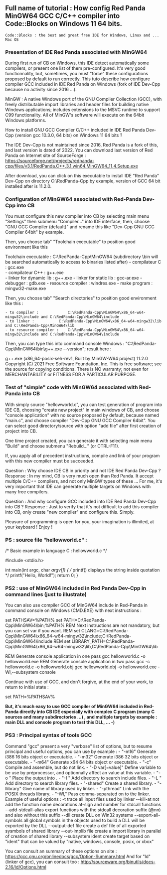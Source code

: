	 
## Full name of tutorial : How config Red Panda MinGW64 GCC C/C++ compiler into Code::Blocks on Windows 11 64 bits.

	Code::Blocks : the best and great free IDE for Windows, Linux and ... Mac OS
### Presentation of IDE Red Panda associated with MinGW64

During first run of CB on Windows, this IDE detect automatically some compilers, or present one list of them pre-configured.
It's very good functionnality, but, sometimes, you must "force" these configurations proposed by default to run correctly.
This tuto describe how configure compiler GCC included in IDE Red Panda on Windows (fork of IDE Dev-Cpp because no activity since 2016 ...).

MinGW : A native Windows port of the GNU Compiler Collection (GCC), with freely distributable import libraries and header files for building native Windows applications; includes extensions to the MSVC runtime to support C99 functionality. 
All of MinGW's software will execute on the 64bit Windows platforms.
	 
How to install GNU GCC Compiler C/C++ included in IDE Red Panda Dev-Cpp (version gcc 10.3.0, 64 bits) on Windows 11 64 bits ? 

The IDE Dev-Cpp is not maintained since 2016, Red Panda is a fork of this, and last version is dated of 2022.
You can download last version of Red Panda on Internet site of SourceForge :
	https://sourceforge.net/projects/redpanda-cpp/files/v3.1/RedPanda.C++.3.1.win64.MinGW64_11.4.Setup.exe
	
After download, you can click on this executable to install IDE "Red Panda" Dev-Cpp on directory C:\RedPanda-Cpp by example, version of GCC 64 bit installed after is 11.2.0.
### Configuration of MinGW64 associated with Red-Panda Dev-Cpp into CB

You must configure this new compiler into CB by selecting main menu "Settings" then submenu "Compiler..." into IDE interface, then, choose "GNU GCC Compiler (default)" and rename this like "Dev-Cpp GNU GCC Compiler 64bit" by example.

Then, you choose tab" "Toolchain executable" to position good environment like this 
			
Toolchain executable : 
	C:\RedPanda-Cpp\MinGW64 (subdirectory \bin will be searched automatically to access to binaries listed after)
	- compilateur C : 			   gcc.exe  
	- compilateur C++ : 			g++.exe  
	- linker for dynamic lib : 	g++.exe 
	- linker for static lib : 	    gcc-ar.exe
	- debugger :					    gdb.exe
	- resource compiler :			windres.exe
	- make program : 				mingw32-make.exe

Then, you choose tab" "Search directories" to position good environment like this :

	- to compiler : 			C:\RedPanda-Cpp\MinGW64\x86_64-w64-mingw32\include and C:\RedPanda-Cpp\MinGW64\include
	- to linker : 			C:\RedPanda-Cpp\MinGW64\x86_64-w64-mingw32\lib	   and C:\RedPanda-Cpp\MinGW64\lib
	- to resource compiler : 	C:\RedPanda-Cpp\MinGW64\x86_64-w64-mingw32\include and C:\RedPanda-Cpp\MinGW64\include
	
Then, you can type this into command console Windows : "C:\RedPanda-Cpp\MinGW64\bin\g++.exe --version"; result here :

g++.exe (x86_64-posix-seh-rev1, Built by MinGW-W64 project) 11.2.0
Copyright (C) 2021 Free Software Foundation, Inc.
This is free software; see the source for copying conditions.  There is NO
warranty; not even for MERCHANTABILITY or FITNESS FOR A PARTICULAR PURPOSE.
### Test of "simple" code with MinGW64 associated with Red-Panda into CB

With simply source "hellowworld.c", you can test generation of program into IDE CB, choosing "create new project" in main windows of CB, and choose "console application" with no source proposed by default, because named "main.c", and choose compiler "Dev-Cpp GNU GCC Compiler 64bit".
You can select good directory/source with option "add file" after first creation of project into CB. 

One time project created, you can generate it with selecting main menu "Build" and choose submenu "Rebuild..." (or CTRL-F11).

If, you apply all of precedent instructions, compile and link of your program with this new compiler must be succeeded.

Question : Why choose IDE CB in priority and not IDE Red Panda Dev-Cpp ? 
Response : In my mind, CB is very much open than Red Panda. It accept multiple C/C++ compilers, and not only MinGW'types of these ... For me, it's very important that IDE can generate multiple targets on Windows with many free compilers. 

Question : And why configure GCC included into IDE Red Panda Dev-Cpp into CB ? 
Response : Just to verify that it's not difficult to add this compiler into CB, only create "new compiler" and configure this.  Simply.
		  
Pleasure of programming is open for you, your imagination is illimited, at your keyboard ! Enjoy !

### PS : source file "hellowworld.c" :

/*     Basic example in language C : hellowworld.c      */

#include <stdio.h>

int main(int argc, char *argv[]) {
/* printf() displays the string inside quotation  */
   printf("Hello, World!");
   return 0;
}

### PS2 : use of MinGW64 included in Red Panda Dev-Cpp in command lines (just to illustrate)

You can also use compiler GCC of MinGW64 include in Red-Panda in command console on Windows (CMD.EXE) with next instructions :

set PATHSAV=%PATH%
set PATH=C:\RedPanda-Cpp\MinGW64\bin;%PATH%
REM 	Next instructions are not mandatory, but you can set var if you want.
REM  set CLANG=C:\RedPanda-Cpp\MinGW64\x86_64-w64-mingw32\include;C:\RedPanda-Cpp\MinGW64\include
REM  set LIBRARY_PATH=C:\RedPanda-Cpp\MinGW64\x86_64-w64-mingw32\lib,C:\RedPanda-Cpp\MinGW64\lib

REM     Generate console application in one pass
gcc hellowworld.c -o hellowworld.exe
REM     Generate console application in two pass
gcc -c hellowworld.c -o hellowworld.obj
gcc hellowworld.obj -o hellowworld.exe -Wl,--subsystem console

Continue with use of GCC, and don't forgive, at the end of your work, to return to initial state :

set PATH=%PATHSAV%

**But, it's much easy to use GCC compiler of MinGW64 included in Red-Panda directly into CB IDE especially with complex C program (many C sources and many subdirectories ...) , and multiple targets by example : main DLL and console program to test this DLL, ...   -)**

### PS3 : Principal syntax of tools GCC 

Command "gcc" present a very "verbose" list of options, but to resume principal and useful options, you can use 
by example :
	- "-m16" 				Generate i386 16 bits object or executable.
	- "-m32" 				Generate i386 32 bits object or executable.
	- "-m64" 				Generate x64 64 bits object or executable.
	- "-c"                Compile and assemble, but do not link.
	- "-D var[=value]"	Define variable to be use by préprocessor, and optionnally affect an value at this variable.
	- "-o <file>"         Place the output into <file>.
	- "-I <directory>"	Add directory to search include files.
	- "-L <directory>"	Add directory to search library files.
	- "-shared"           Create a shared library.
	- "-llibrary"			Give name of library used by linker.
	- "-pthread"			Link with the POSIX threads library.
	- "-Wl,<options>"     Pass comma-separated <options> on to the linker. Example of useful options :
							-t 					trace all input files used by linker
							--kill-at			not add the function name decorations at-sign and number for stdcall functions
							--add-stdcall-alias	export functions with the stdcall decoration suffix (@nn) and also without this suffix
							--dll				create DLL on Win32 systems
							--export-all-symbols all global symbols in the objects used to build a DLL will be exported by the DLL
							--output-def file	create a def file of all exported sysmbols of shared library
							--out-implib file	create a import library in parallel of creation of shared library
							--subsystem ident 	create target based on "ident" that can be valued by "native, windows, console, posix, or xbox"
							
You can consult an summary of these options on site : https://gcc.gnu.org/onlinedocs/gcc/Option-Summary.html
And for "ld" (linker of gcc), you can consult too : http://sourceware.org/binutils/docs-2.16/ld/Options.html 
